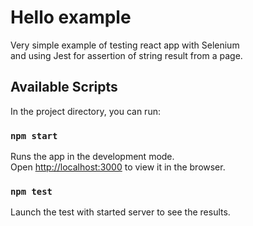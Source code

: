 # Hello example

Very simple example of testing react app with Selenium \
and using Jest for assertion of string result from a page.

## Available Scripts

In the project directory, you can run:

### `npm start`

Runs the app in the development mode.\
Open [http://localhost:3000](http://localhost:3000) to view it in the browser.

### `npm test`

Launch the test with started server to see the results.
